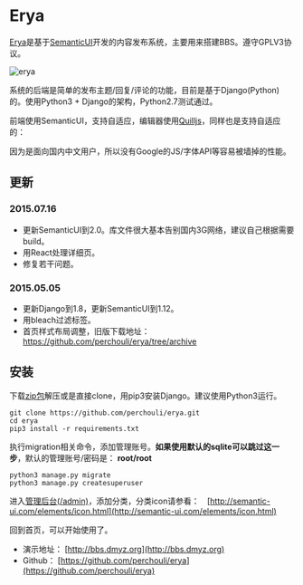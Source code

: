 Erya
====

[Erya](https://github.com/perchouli/erya)是基于[SemanticUI](http://semantic-ui.com/)开发的内容发布系统，主要用来搭建BBS。遵守GPLV3协议。

![erya](http://dmyz.org/wp-content/uploads/2014/07/erya.jpg)

系统的后端是简单的发布主题/回复/评论的功能，目前是基于Django(Python)的。使用Python3 + Django的架构，Python2.7测试通过。

前端使用SemanticUI，支持自适应，编辑器使用[Quilljs](http://quilljs.com/)，同样也是支持自适应的：

因为是面向国内中文用户，所以没有Google的JS/字体API等容易被墙掉的性能。

## 更新

### 2015.07.16

* 更新SemanticUI到2.0。库文件很大基本告别国内3G网络，建议自己根据需要build。
* 用React处理详细页。
* 修复若干问题。

### 2015.05.05

* 更新Django到1.8，更新SemanticUI到1.12。
* 用bleach过滤标签。
* 首页样式布局调整，旧版下载地址： https://github.com/perchouli/erya/tree/archive

## 安装

下载[zip包](https://github.com/perchouli/erya/archive/master.zip)解压或是直接clone，用pip3安装Django。建议使用Python3运行。

    git clone https://github.com/perchouli/erya.git
    cd erya
    pip3 install -r requirements.txt

执行migration相关命令，添加管理账号。**如果使用默认的sqlite可以跳过这一步**，默认的管理账号/密码是： **root/root**

    python3 manage.py migrate
    python3 manage.py createsuperuser

进入[管理后台(/admin)](http://bbs.dmyz.org/admin/)，添加分类，分类icon请参看：　[http://semantic-ui.com/elements/icon.html](http://semantic-ui.com/elements/icon.html)

回到首页，可以开始使用了。

*   演示地址： [http://bbs.dmyz.org](http://bbs.dmyz.org)
*   Github： [https://github.com/perchouli/erya](https://github.com/perchouli/erya)
